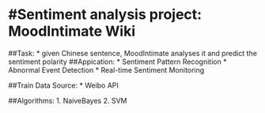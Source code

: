 #Sentiment analysis project: MoodIntimate Wiki
=====
##Task:
    * given Chinese sentence, MoodIntimate analyses it and predict the sentiment polarity
##Appication:
    * Sentiment Pattern Recognition
    * Abnormal Event Detection
    * Real-time Sentiment Monitoring

##Train Data Source:
    * Weibo API
    

##Algorithms:
    1. NaiveBayes
    2. SVM



